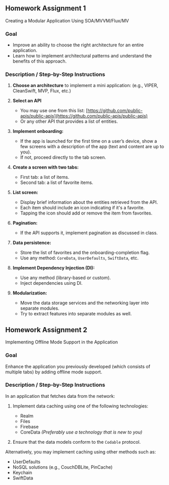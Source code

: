 ## Homework Assignment 1

Creating a Modular Application Using SOA/MVVM/Flux/MV

### Goal

- Improve an ability to choose the right architecture for an entire application.  
- Learn how to implement architectural patterns and understand the benefits of this approach.

### Description / Step-by-Step Instructions

1. **Choose an architecture** to implement a mini application:
   (e.g., VIPER, CleanSwift, MVP, Flux, etc.)

2. **Select an API**
   - You may use one from this list: [https://github.com/public-apis/public-apis](https://github.com/public-apis/public-apis)  
   - Or any other API that provides a list of entities.

3. **Implement onboarding:**
   - If the app is launched for the first time on a user’s device, show a few screens with a description of the app (text and content are up to you).  
   - If not, proceed directly to the tab screen.

4. **Create a screen with two tabs:**
   - First tab: a list of items.  
   - Second tab: a list of favorite items.

5. **List screen:**
   - Display brief information about the entities retrieved from the API.  
   - Each item should include an icon indicating if it's a favorite.  
   - Tapping the icon should add or remove the item from favorites.

6. **Pagination:**
   - If the API supports it, implement pagination as discussed in class.

7. **Data persistence:**
   - Store the list of favorites and the onboarding-completion flag.  
   - Use any method: `CoreData`, `UserDefaults`, `SwiftData`, etc.

8. **Implement Dependency Injection (DI):**
   - Use any method (library-based or custom).  
   - Inject dependencies using DI.

9. **Modularization:**
   - Move the data storage services and the networking layer into separate modules.  
   - Try to extract features into separate modules as well.


## Homework Assignment 2

Implementing Offline Mode Support in the Application

### Goal

Enhance the application you previously developed (which consists of multiple tabs) by adding offline mode support.

### Description / Step-by-Step Instructions

In an application that fetches data from the network:

1. Implement data caching using one of the following technologies:
   - Realm
   - Files
   - Firebase
   - CoreData
   *(Preferably use a technology that is new to you)*

2. Ensure that the data models conform to the `Codable` protocol.

Alternatively, you may implement caching using other methods such as:
   - UserDefaults
   - NoSQL solutions (e.g., CouchDBLite, PinCache)
   - Keychain
   - SwiftData
